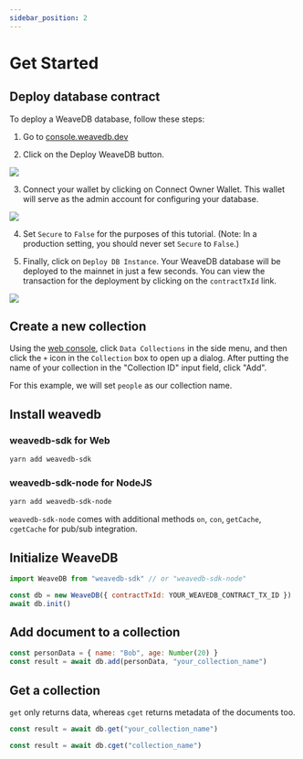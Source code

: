 ```yaml
---
sidebar_position: 2
---
```


# Get Started

## Deploy database contract

To deploy a WeaveDB database, follow these steps:

1. Go to [console.weavedb.dev](https://console.weavedb.dev/)

2. Click on the Deploy WeaveDB button.

![](https://i.imgur.com/4kzNNZr.png)

3. Connect your wallet by clicking on Connect Owner Wallet. This wallet will serve as the admin account for configuring your database.

![](https://i.imgur.com/dSZfEQ1.png)

4. Set `Secure` to `False` for the purposes of this tutorial. (Note: In a production setting, you should never set `Secure` to `False`.)

5. Finally, click on `Deploy DB Instance`. Your WeaveDB database will be deployed to the mainnet in just a few seconds. You can view the transaction for the deployment by clicking on the `contractTxId` link.

![](https://i.imgur.com/vL4d75W.png)

## Create a new collection

Using the [web console](https://console.weavedb.dev/), click `Data Collections` in the side menu, and then click the `+` icon in the `Collection` box to open up a dialog. After putting the name of your collection in the "Collection ID" input field, click "Add".

For this example, we will set `people` as our collection name.

## Install weavedb

### weavedb-sdk for Web

```bash
yarn add weavedb-sdk
```

### weavedb-sdk-node for NodeJS

```bash
yarn add weavedb-sdk-node
```
`weavedb-sdk-node` comes with additional methods `on`, `con`, `getCache`, `cgetCache` for pub/sub integration.

## Initialize WeaveDB
```js
import WeaveDB from "weavedb-sdk" // or "weavedb-sdk-node"

const db = new WeaveDB({ contractTxId: YOUR_WEAVEDB_CONTRACT_TX_ID })
await db.init()
```

## Add document to a collection

```js
const personData = { name: "Bob", age: Number(20) }
const result = await db.add(personData, "your_collection_name")
```

## Get a collection

`get` only returns data, whereas `cget` returns metadata of the documents too.

```js
const result = await db.get("your_collection_name")
```

```js
const result = await db.cget("collection_name")
```


